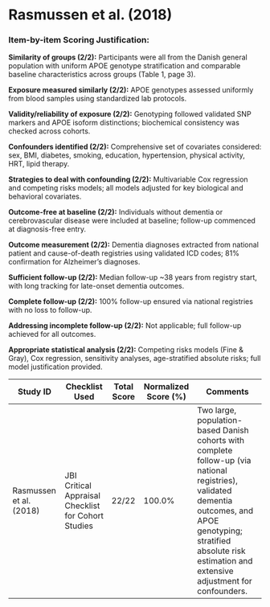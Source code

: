 # Rasmussen et al. (2018)

### Item-by-item Scoring Justification:

**Similarity of groups (2/2):** Participants were all from the Danish general population with uniform APOE genotype stratification and comparable baseline characteristics across groups (Table 1, page 3).

**Exposure measured similarly (2/2):** APOE genotypes assessed uniformly from blood samples using standardized lab protocols.

**Validity/reliability of exposure (2/2):** Genotyping followed validated SNP markers and APOE isoform distinctions; biochemical consistency was checked across cohorts.

**Confounders identified (2/2):** Comprehensive set of covariates considered: sex, BMI, diabetes, smoking, education, hypertension, physical activity, HRT, lipid therapy.

**Strategies to deal with confounding (2/2):** Multivariable Cox regression and competing risks models; all models adjusted for key biological and behavioral covariates.

**Outcome-free at baseline (2/2):** Individuals without dementia or cerebrovascular disease were included at baseline; follow-up commenced at diagnosis-free entry.

**Outcome measurement (2/2):** Dementia diagnoses extracted from national patient and cause-of-death registries using validated ICD codes; 81% confirmation for Alzheimer’s diagnoses.

**Sufficient follow-up (2/2):** Median follow-up ~38 years from registry start, with long tracking for late-onset dementia outcomes.

**Complete follow-up (2/2):** 100% follow-up ensured via national registries with no loss to follow-up.

**Addressing incomplete follow-up (2/2):** Not applicable; full follow-up achieved for all outcomes.

**Appropriate statistical analysis (2/2):** Competing risks models (Fine & Gray), Cox regression, sensitivity analyses, age-stratified absolute risks; full model justification provided.

| Study ID               | Checklist Used                                  | Total Score | Normalized Score (%) | Comments                                                                                                                                                         |
| ---------------------- | ----------------------------------------------- | ----------- | -------------------- | ---------------------------------------------------------------------------------------------------------------------------------------------------------------- |
| Rasmussen et al. (2018) | JBI Critical Appraisal Checklist for Cohort Studies | 22/22       | 100.0%               | Two large, population-based Danish cohorts with complete follow-up (via national registries), validated dementia outcomes, and APOE genotyping; stratified absolute risk estimation and extensive adjustment for confounders. |
